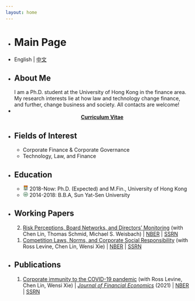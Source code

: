 ```yaml
---
layout: home
---
```


<ul class="posts">
<li class="posts-labelgroup">
<h1 id="posts-label">Main Page</h1>
</li>

<li>
<div class="post center">English | <a href='./index_zh.html'>中文</a></div>
</li>

<li>
<h2 class="post-title">About Me</h2>
<div class="post">I am a Ph.D. student at the University of Hong Kong in the finance area. My research interests lie at how law and technology change finance, and further, change business and society. All contacts are welcome!</div>
</li>

<li>
<div align="center">
<br>
<strong><a class="icon-pdf" href="./assets/CV_Wenzhi_Ding.pdf" target="_blank">Curriculum Vitae</a></strong>
</div>
</li>

<li>
<h2 class="post-title">Fields of Interest</h2>
<ul class="my-list">
<li>Corporate Finance & Corporate Governance</li>
<li>Technology, Law, and Finance</li>
</ul>
</li>

<li>
<h2 class="post-title">Education</h2>
<ul class="my-list">
<li class="post"><img src="./assets/img/hku.png" alt="HKU Logo" width="14"> 2018-Now: Ph.D. (Expected) and M.Fin., University of Hong Kong</li>
<li class="post"><img src="./assets/img/sysu.png" alt="SYSU Logo" width="14"> 2014-2018: B.B.A, Sun Yat-Sen University</li>
</ul>
</li>

<li>
<h2 class="post-title">Working Papers</h2>
<ol reversed>
<li class="post"><a class="two" href="/pages/research.html#penalty_vote">Risk Perceptions, Board Networks, and Directors’ Monitoring</a> (with Chen Lin, Thomas Schmid, Michael S. Weisbach) | <a class='icon-ext-link' href='https://www.nber.org/papers/w28976' target="_blank"  rel="noreferrer">NBER</a> | <a class='icon-ext-link' href='https://papers.ssrn.com/sol3/papers.cfm?abstract_id=3872749' target="_blank"  rel="noreferrer">SSRN</a>
</li>
<li class="post"><a class="two" href="/pages/research.html#comp_csr">Competition Laws, Norms, and Corporate Social Responsibility</a> (with Ross Levine, Chen Lin, Wensi Xie) | <a class='icon-ext-link' href='https://www.nber.org/papers/w27493' target="_blank"  rel="noreferrer">NBER</a> | <a class='icon-ext-link' href='https://papers.ssrn.com/sol3/papers.cfm?abstract_id=3605990' target="_blank"  rel="noreferrer">SSRN</a>
</li>
</ol>
</li>

<li>
<h2 class="post-title">Publications</h2>
<ol reversed>
<li class="post"><a class="two" href="/pages/research.html#covid_immunity">Corporate immunity to the COVID-19 pandemic</a> (with Ross Levine, Chen Lin, Wensi Xie) | <a class='icon-ext-link' href='https://doi.org/10.1016/j.jfineco.2021.03.005' target="_blank"  rel="noreferrer"><i>Journal of Financial Economics</i></a> (2021) | <a class='icon-ext-link' href='https://www.nber.org/papers/w27055' target="_blank"  rel="noreferrer">NBER</a> | <a class='icon-ext-link' href='https://papers.ssrn.com/sol3/papers.cfm?abstract_id=3578585' target="_blank"  rel="noreferrer">SSRN</a>
</li>
</ol>
</li>

